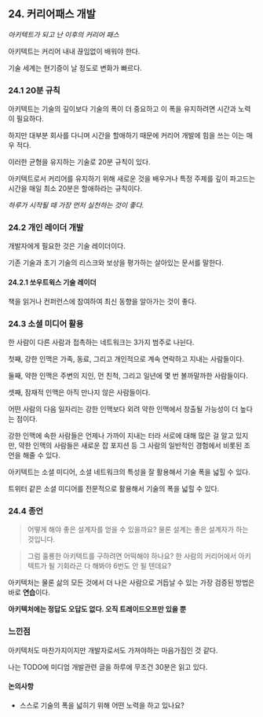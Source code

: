 ## 24. 커리어패스 개발

*아키텍트가 되고 난 이후의 커리어 패스*

아키텍트는 커리어 내내 끊임없이 배워야 한다.

기술 세계는 현기증이 날 정도로 변화가 빠르다.

### 24.1 20분 규칙

아키텍트는 기술의 깊이보다 기술의 폭이 더 중요하고 이 폭을 유지하려면 시간과 노력이 필요하다.

하지만 대부분 회사를 다니며 시간을 할애하기 때문에 커리어 개발에 힘을 쓰는 이는 매우 적다.

이러한 균형을 유지하는 기술로 20분 규칙이 있다.

아키텍트로서 커리어를 유지하기 위해 새로운 것을 배우거나 특정 주제를 깊이 파고드는 시간을 매일 최소 20분은 할애하라는 규칙이다.

*하루가 시작될 때 가장 먼저 실천하는 것이 좋다.*

### 24.2 개인 레이더 개발

개발자에게 필요한 것은 기술 레이더이다.  

기존 기술과 초기 기술의 리스크와 보상을 평가하는 살아있는 문서를 말한다.

#### 24.2.1 쏘우트윅스 기술 레이더

책을 읽거나 컨퍼런스에 참여하여 최신 동향을 알아가는 것이 좋다.

### 24.3 소셜 미디어 활용

한 사람이 다른 사람과 접촉하는 네트워크는 3가지 범주로 나뉜다.

첫째, 강한 인맥은 가족, 동료, 그리고 개인적으로 계속 연락하고 지내는 사람들이다.

둘째, 약한 인맥은 주변의 지인, 먼 친척, 그리고 일년에 몇 번 볼까말까한 사람들이다.

셋째, 잠재적 인맥은 아직 만나지 않은 사람들이다.

어떤 사람의 다음 일자리는 강한 인맥보다 외려 약한 인맥에서 창출될 가능성이 더 높다는 점이다.

강한 인맥에 속한 사람들은 언제나 가까이 지내는 터라 서로에 대해 많은 걸 알고 있지만, 약한 인맥의 사람들은 새로운 잡 포지션 등 그 사람의 일반적인 경험에서 비롯된 조언을 해줄 수 있다.

아키텍트는 소셜 미디어, 소셜 네트워크의 특성을 잘 활용해서 기술 폭을 넓힐 수 있다.

트위터 같은 소셜 미디어를 전문적으로 활용해서 기술의 폭을 넓힐 수 있다.

### 24.4 종언

> 어떻게 해야 좋은 설계자를 얻을 수 있을까요? 물론 설계는 좋은 설계자가 하는 것입니다.

> 그럼 훌룡한 아키텍트를 구하려면 어떡해야 하나요? 한 사람의 커리어에서 아키텍트가 될 기회라곤 다 해봐야 6번도 안 될 텐데요?

아키텍처는 물론 삶의 모든 것에서 더 나은 사람으로 거듭날 수 있는 가장 검증된 방법은 바로 **연습**이다.

**아키텍처에는 정답도 오답도 없다. 오직 트레이드오프만 있을 뿐**

### 느낀점

아키텍처도 마찬가지이지만 개발자로서도 가져야하는 마음가짐인 것 같다.  

나는 TODO에 미디엄 개발관련 글을 하루에 무조건 30분은 읽고 있다.

#### 논의사항

- 스스로 기술의 폭을 넓히기 위해 어떤 노력을 하고 있나요?
